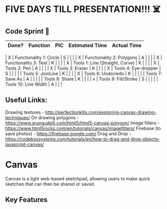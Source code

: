 # FIVE DAYS TILL PRESENTATION!!! :skull_and_crossbones:

## Code Sprint :athletic_shoe:

| Done? | Function                          | PIC      | Estimated Time | Actual Time |
| ----- | --------------------------------- | :------: | :------------: | :---------: |

|   X   | Functionality 1: Circle           |    S     |                |             |
|   X   | Functionality 2: Polygons         |    A     |                |             |
|   X   | Functionality 3: Text             |    K     |                |             |
|   X   | Tools 1: Line (Straight, Curve)   |    K     |                |             |
|   X   | Tools 2: Pen                      |    A     |                |             |
|   X   | Tools 3: Eraser                   |    K     |                |             |
|   X   | Tools 4: Eye-dropper              |    S     |                |             |
|       | Tools 5: JoinLine                 |    K     |                |             |
|   X   | Tools 6: Undo/redo                |    K     |                |             |
|       | Tools 7: Save As                  |    A     |                |             |
|       | Tools 8: Share                    |    K     |                |             |
|   x   | Tools 9: Fill/Stroke              |    S     |                |             |
|       | Tools 10: Line Width              |    A     |                |             |


## Useful Links:
Drawing textures - http://perfectionkills.com/exploring-canvas-drawing-techniques/
On drawing polygons - https://www.arungudelli.com/html5/html5-canvas-polygon/
Image filters - https://www.html5rocks.com/en/tutorials/canvas/imagefilters/
Firebase (to save photos) - https://firebase.google.com/
Drag and Drop - https://codeboxsystems.com/tutorials/en/how-to-drag-and-drop-objects-javascript-canvas/

# Canvas
Canvas is a light web-based sketchpad, allowing users to make quick sketches that can then be shared or saved.

## Key Features

